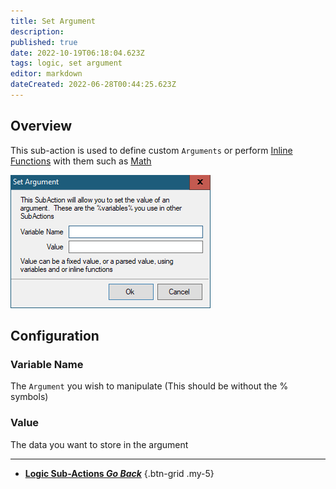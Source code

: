 ```yaml
---
title: Set Argument
description: 
published: true
date: 2022-10-19T06:18:04.623Z
tags: logic, set argument
editor: markdown
dateCreated: 2022-06-28T00:44:25.623Z
---
```


## Overview
This sub-action is used to define custom `Arguments` or perform [Inline Functions](/en/Inline-Functions) with them such as [Math](/en/inline-functions-math)

![logic-set-argument.png](/logic-set-argument.png)

## Configuration
### Variable Name
The `Argument` you wish to manipulate (This should be without the % symbols)

### Value
The data you want to store in the argument

---

- [<i class="mdi mdi-chevron-left"></i> **Logic Sub-Actions *Go Back***](/en/Sub-Actions/Logic)
{.btn-grid .my-5}